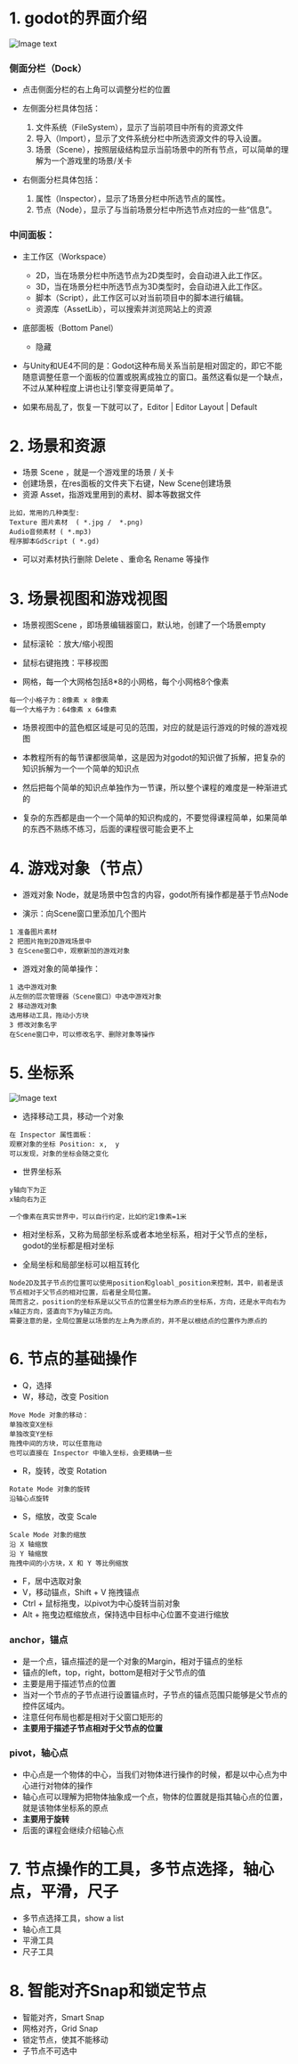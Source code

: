 # 1. godot的界面介绍

![Image text](image/godot-editor.PNG)

### 侧面分栏（Dock）

- 点击侧面分栏的右上角可以调整分栏的位置


- 左侧面分栏具体包括：
    1. 文件系统（FileSystem），显示了当前项目中所有的资源文件
    2. 导入（Import），显示了文件系统分栏中所选资源文件的导入设置。
    3. 场景（Scene），按照层级结构显示当前场景中的所有节点，可以简单的理解为一个游戏里的场景/关卡


- 右侧面分栏具体包括：
    1. 属性（Inspector），显示了场景分栏中所选节点的属性。
    2. 节点（Node），显示了与当前场景分栏中所选节点对应的一些“信息”。

### 中间面板：

- 主工作区（Workspace）
    - 2D，当在场景分栏中所选节点为2D类型时，会自动进入此工作区。
    - 3D，当在场景分栏中所选节点为3D类型时，会自动进入此工作区。
    - 脚本（Script），此工作区可以对当前项目中的脚本进行编辑。
    - 资源库（AssetLib），可以搜索并浏览网站上的资源

- 底部面板（Bottom Panel）
    - 隐藏


- 与Unity和UE4不同的是：Godot这种布局关系当前是相对固定的，即它不能随意调整任意一个面板的位置或脱离成独立的窗口。虽然这看似是一个缺点，不过从某种程度上讲也让引擎变得更简单了。

- 如果布局乱了，恢复一下就可以了，Editor | Editor Layout | Default

# 2. 场景和资源

- 场景 Scene ，就是一个游戏里的场景 / 关卡
- 创建场景，在res面板的文件夹下右键，New Scene创建场景
- 资源 Asset，指游戏里用到的素材、脚本等数据文件

```
比如，常用的几种类型:
Texture 图片素材  ( *.jpg /  *.png)
Audio音频素材 ( *.mp3)
程序脚本GdScript ( *.gd)
```

- 可以对素材执行删除 Delete 、重命名 Rename 等操作

# 3. 场景视图和游戏视图

- 场景视图Scene ，即场景编辑器窗口，默认地，创建了一个场景empty

- 鼠标滚轮 ：放大/缩小视图
- 鼠标右键拖拽：平移视图

- 网格，每一个大网格包括8*8的小网格，每个小网格8个像素

```
每一个小格子为：8像素 x 8像素
每一个大格子为：64像素 x 64像素
```

- 场景视图中的蓝色框区域是可见的范围，对应的就是运行游戏的时候的游戏视图

- 本教程所有的每节课都很简单，这是因为对godot的知识做了拆解，把复杂的知识拆解为一个一个简单的知识点
- 然后把每个简单的知识点单独作为一节课，所以整个课程的难度是一种渐进式的
- 复杂的东西都是由一个一个简单的知识构成的，不要觉得课程简单，如果简单的东西不熟练不练习，后面的课程很可能会更不上

# 4. 游戏对象（节点）

- 游戏对象 Node，就是场景中包含的内容，godot所有操作都是基于节点Node

- 演示：向Scene窗口里添加几个图片

```
1 准备图片素材
2 把图片拖到2D游戏场景中
3 在Scene窗口中，观察新加的游戏对象
```

- 游戏对象的简单操作：

```
1 选中游戏对象
从左侧的层次管理器（Scene窗口）中选中游戏对象
2 移动游戏对象
选用移动工具，拖动小方块
3 修改对象名字
在Scene窗口中，可以修改名字、删除对象等操作
```

# 5. 坐标系

![Image text](../demo05_scene_node/image/坐标系-godot-1.png)

- 选择移动工具，移动一个对象

```
在 Inspector 属性面板：
观察对象的坐标 Position: x,  y
可以发现，对象的坐标会随之变化
```

- 世界坐标系

```
y轴向下为正
x轴向右为正

一个像素在真实世界中，可以自行约定，比如约定1像素=1米
```

- 相对坐标系，又称为局部坐标系或者本地坐标系，相对于父节点的坐标，godot的坐标都是相对坐标

- 全局坐标和局部坐标可以相互转化

```
Node2D及其子节点的位置可以使用position和gloabl_position来控制，其中，前者是该节点相对于父节点的相对位置，后者是全局位置。
简而言之，position的坐标系是以父节点的位置坐标为原点的坐标系，方向，还是水平向右为x轴正方向，竖直向下为y轴正方向。
需要注意的是，全局位置是以场景的左上角为原点的，并不是以根结点的位置作为原点的
```

# 6. 节点的基础操作

- Q，选择
- W，移动，改变 Position

```
Move Mode 对象的移动：
单独改变X坐标
单独改变Y坐标
拖拽中间的方块，可以任意拖动
也可以直接在 Inspector 中输入坐标，会更精确一些
```

- R，旋转，改变 Rotation

```
Rotate Mode 对象的旋转
沿轴心点旋转
```

- S，缩放，改变 Scale

```
Scale Mode 对象的缩放
沿 X 轴缩放
沿 Y 轴缩放
拖拽中间的小方块，X 和 Y 等比例缩放
```

- F，居中选取对象
- V，移动锚点，Shift + V 拖拽锚点
- Ctrl + 鼠标拖曳，以pivot为中心旋转当前对象
- Alt + 拖曳边框缩放点，保持选中目标中心位置不变进行缩放

### anchor，锚点

- 是一个点，锚点描述的是一个对象的Margin，相对于锚点的坐标
- 锚点的left，top，right，bottom是相对于父节点的值
- 主要是用于描述节点的位置
- 当对一个节点的子节点进行设置锚点时，子节点的锚点范围只能够是父节点的控件区域内。
- 注意任何布局也都是相对于父窗口矩形的
- **主要用于描述子节点相对于父节点的位置**

### pivot，轴心点

- 中心点是一个物体的中心，当我们对物体进行操作的时候，都是以中心点为中心进行对物体的操作
- 轴心点可以理解为把物体抽象成一个点，物体的位置就是指其轴心点的位置，就是该物体坐标系的原点
- **主要用于旋转**
- 后面的课程会继续介绍轴心点

# 7. 节点操作的工具，多节点选择，轴心点，平滑，尺子

- 多节点选择工具，show a list
- 轴心点工具
- 平滑工具
- 尺子工具

# 8. 智能对齐Snap和锁定节点

- 智能对齐，Smart Snap
- 网格对齐，Grid Snap
- 锁定节点，使其不能移动
- 子节点不可选中
